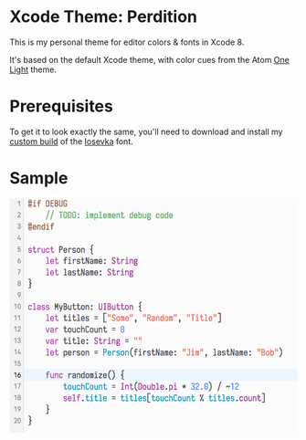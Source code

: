 Xcode Theme: Perdition
======================

This is my personal theme for editor colors & fonts in Xcode 8.

It's based on the default Xcode theme, with color cues from the Atom [One Light](https://github.com/atom/one-light-syntax) theme.

# Prerequisites

To get it to look exactly the same, you'll need to download and install my [custom build](https://github.com/leonbreedt/iosevka-term-custom) of the [Iosevka](https://github.com/be5invis/Iosevka) font.

# Sample

![Preview](https://raw.githubusercontent.com/leonbreedt/xcode-theme-perdition/master/Preview.png)
